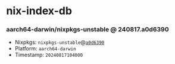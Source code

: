 # nix-index-db
### aarch64-darwin/nixpkgs-unstable @ 240817.a0d6390
- Nixpkgs: `nixpkgs-unstable`@[`a0d6390`](https://github.com/NixOS/nixpkgs/commit/a0d6390cb3e82062a35d0288979c45756e481f60)
- Platform: `aarch64-darwin`
- Timestamp: `20240817104000`
